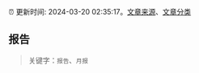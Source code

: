 :alarm_clock: 更新时间: 2024-03-20 02:35:17。[文章来源](/README.md)、[文章分类](/TAGS.md)

## 报告


> 关键字：`报告`、`月报`



